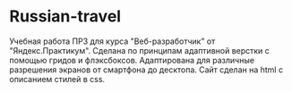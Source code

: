 # Russian-travel 
Учебная работа ПР3 для курса "Веб-разработчик" от "Яндекс.Практикум". Сделана по принципам адаптивной верстки с помощью гридов и флэксбоксов. Адаптирована для различные разрешения экранов от смартфона до десктопа. 
Сайт сделан на html с описанием стилей в css. 
